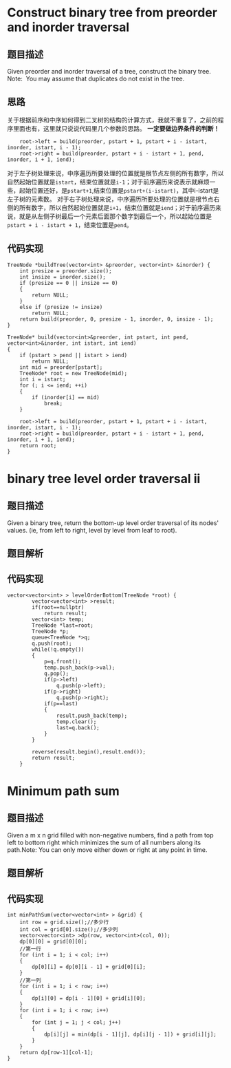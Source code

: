 # Construct binary tree from preorder and inorder traversal

## 题目描述


Given preorder and inorder traversal of a tree, construct the binary tree.
Note: 
You may assume that duplicates do not exist in the tree.

## 思路

关于根据前序和中序如何得到二叉树的结构的计算方式，我就不重复了，之前的程序里面也有，这里就只说说代码里几个参数的思路。
**一定要做边界条件的判断！**
```
	root->left = build(preorder, pstart + 1, pstart + i - istart, inorder, istart, i - 1);
	root->right = build(preorder, pstart + i - istart + 1, pend, inorder, i + 1, iend);
```

对于左子树处理来说，中序遍历所要处理的位置就是根节点左侧的所有数字，所以自然起始位置就是`istart`，结束位置就是`i-1`；对于前序遍历来说表示就麻烦一些，起始位置还好，是`pstart+1`,结束位置是`pstart+(i-istart)`，其中i-istart是左子树的元素数。
对于右子树处理来说，中序遍历所要处理的位置就是根节点右侧的所有数字，所以自然起始位置就是`i+1`，结束位置就是`iend`；对于前序遍历来说，就是从左侧子树最后一个元素后面那个数字到最后一个，所以起始位置是`pstart + i - istart + 1`，结束位置是`pend`。

## 代码实现
```
TreeNode *buildTree(vector<int> &preorder, vector<int> &inorder) {
	int presize = preorder.size();
	int insize = inorder.size();
	if (presize == 0 || insize == 0)
	{
		return NULL;
	}
	else if (presize != insize)
		return NULL;
	return build(preorder, 0, presize - 1, inorder, 0, insize - 1);
}

TreeNode* build(vector<int>&preorder, int pstart, int pend, vector<int>&inorder, int istart, int iend)
{
	if (pstart > pend || istart > iend)
		return NULL;
	int mid = preorder[pstart];
	TreeNode* root = new TreeNode(mid);
	int i = istart;
	for (; i <= iend; ++i)
	{
		if (inorder[i] == mid)
			break;
	}

	root->left = build(preorder, pstart + 1, pstart + i - istart, inorder, istart, i - 1);
	root->right = build(preorder, pstart + i - istart + 1, pend, inorder, i + 1, iend);
	return root;
}
```


# binary tree level order traversal ii

## 题目描述


Given a binary tree, return the bottom-up level order traversal of its nodes' values. (ie, from left to right, level by level from leaf to root).

## 题目解析


## 代码实现

```
vector<vector<int> > levelOrderBottom(TreeNode *root) {
        vector<vector<int> >result;
        if(root==nullptr)
            return result;
        vector<int> temp;
        TreeNode *last=root;
        TreeNode *p;
        queue<TreeNode *>q;
        q.push(root);
        while(!q.empty())
        {
            p=q.front();
            temp.push_back(p->val);
            q.pop();
            if(p->left)
                q.push(p->left);
            if(p->right)
                q.push(p->right);
            if(p==last)
            {
                result.push_back(temp);
                temp.clear();
                last=q.back();
            }
        }
        
        reverse(result.begin(),result.end());
        return result;
    }
```

# Minimum path sum

## 题目描述


Given a m x n grid filled with non-negative numbers, find a path from top left to bottom right which minimizes the sum of all numbers along its path.Note: You can only move either down or right at any point in time.

## 题目解析


## 代码实现

```
int minPathSum(vector<vector<int> > &grid) {
	int row = grid.size();//多少行
	int col = grid[0].size();//多少列
	vector<vector<int> >dp(row, vector<int>(col, 0));
	dp[0][0] = grid[0][0];
	//第一行
	for (int i = 1; i < col; i++)
	{
		dp[0][i] = dp[0][i - 1] + grid[0][i];
	}
	//第一列
	for (int i = 1; i < row; i++)
	{
		dp[i][0] = dp[i - 1][0] + grid[i][0];
	}
	for (int i = 1; i < row; i++)
	{
		for (int j = 1; j < col; j++)
		{
			dp[i][j] = min(dp[i - 1][j], dp[i][j - 1]) + grid[i][j];
		}
	}
	return dp[row-1][col-1];
}
```